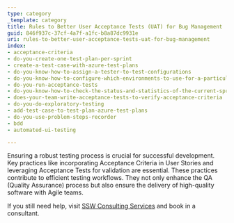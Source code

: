 ```yaml
---
type: category
_template: category
title: Rules to Better User Acceptance Tests (UAT) for Bug Management
guid: 846f937c-37cf-4a7f-a1fc-b8a87dc9931e
uri: rules-to-better-user-acceptance-tests-uat-for-bug-management
index:
- acceptance-criteria
- do-you-create-one-test-plan-per-sprint
- create-a-test-case-with-azure-test-plans
- do-you-know-how-to-assign-a-tester-to-test-configurations
- do-you-know-how-to-configure-which-environments-to-use-for-a-particular-test
- do-you-run-acceptance-tests
- do-you-know-how-to-check-the-status-and-statistics-of-the-current-sprint
- does-your-team-write-acceptance-tests-to-verify-acceptance-criteria
- do-you-do-exploratory-testing
- add-test-case-to-test-plan-azure-test-plans
- do-you-use-problem-steps-recorder
- bdd
- automated-ui-testing

---
```


Ensuring a robust testing process is crucial for successful development. Key practices like incorporating Acceptance Criteria in User Stories and leveraging Acceptance Tests for validation are essential. These practices contribute to efficient testing workflows. They not only enhance the QA (Quality Assurance) process but also ensure the delivery of high-quality software with Agile teams.

If you still need help, visit [SSW Consulting Services](https://www.ssw.com.au/ssw/Consulting/) and book in a consultant.
